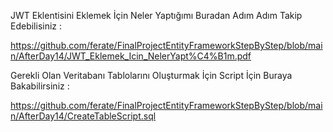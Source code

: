 
JWT Eklentisini Eklemek İçin Neler Yaptığımı Buradan Adım Adım Takip Edebilisiniz :

https://github.com/ferate/FinalProjectEntityFrameworkStepByStep/blob/main/AfterDay14/JWT_Eklemek_Icin_NelerYapt%C4%B1m.pdf


Gerekli Olan Veritabanı Tablolarını Oluşturmak İçin Script İçin Buraya Bakabilirsiniz :

https://github.com/ferate/FinalProjectEntityFrameworkStepByStep/blob/main/AfterDay14/CreateTableScript.sql
